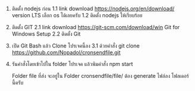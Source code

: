 1. ติดตั้ง nodejs ก่อน 
   1.1 link download https://nodejs.org/en/download/ version LTS เลือก os ได้เลยครับ
   1.2 ติดตั้ง nodejs ให้เรียบร้อย
2. ติดตั้ง GIT 
   2.1 link download https://git-scm.com/download/win Git for Windows Setup
   2.2 ติดตั้ง Git 
3. เปิด Git Bash แล้ว Clone โปรเจคนี้ลง
   3.1 ด้วยคำสั่ง git clone https://github.com/Nopadol/cronsendfile.git
4. รันคำสั่งโดยเข้าไปใน folder โปรเจค แล้วพิมคำสั่ง npm start
  
    Folder file ที่ส่ง จะอยู่ใน Folder cronsendfile/file/ ต้อง generate ไฟล์ลง โฟลเดอร์นี้ครับ
